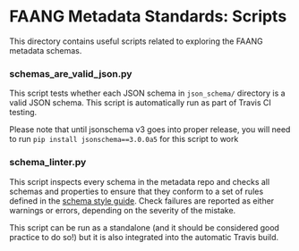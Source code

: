 # FAANG Metadata Standards: Scripts

This directory contains useful scripts related to exploring the FAANG metadata schemas.

### schemas_are_valid_json.py

This script tests whether each JSON schema in `json_schema/` directory is a valid JSON schema. This script is automatically run as part of Travis CI testing.

Please note that until jsonschema v3 goes into proper release, you will need to run `pip install jsonschema==3.0.0a5` for this script to work


### schema_linter.py

This script inspects every schema in the metadata repo and checks all schemas and properties to ensure that they conform to a set of rules defined in the [schema style guide](https://github.com/HumanCellAtlas/metadata-schema/blob/master/docs/schema_style_guide.md). Check failures are reported as either warnings or errors, depending on the severity of the mistake.

This script can be run as a standalone (and it should be considered good practice to do so!) but it is also integrated into the automatic Travis build.
